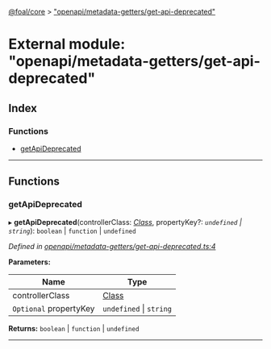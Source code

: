 [@foal/core](../README.md) > ["openapi/metadata-getters/get-api-deprecated"](../modules/_openapi_metadata_getters_get_api_deprecated_.md)

# External module: "openapi/metadata-getters/get-api-deprecated"

## Index

### Functions

* [getApiDeprecated](_openapi_metadata_getters_get_api_deprecated_.md#getapideprecated)

---

## Functions

<a id="getapideprecated"></a>

###  getApiDeprecated

▸ **getApiDeprecated**(controllerClass: *[Class](_core_class_interface_.md#class)*, propertyKey?: *`undefined` \| `string`*): `boolean` \| `function` \| `undefined`

*Defined in [openapi/metadata-getters/get-api-deprecated.ts:4](https://github.com/FoalTS/foal/blob/538afb23/packages/core/src/openapi/metadata-getters/get-api-deprecated.ts#L4)*

**Parameters:**

| Name | Type |
| ------ | ------ |
| controllerClass | [Class](_core_class_interface_.md#class) |
| `Optional` propertyKey | `undefined` \| `string` |

**Returns:** `boolean` \| `function` \| `undefined`

___

